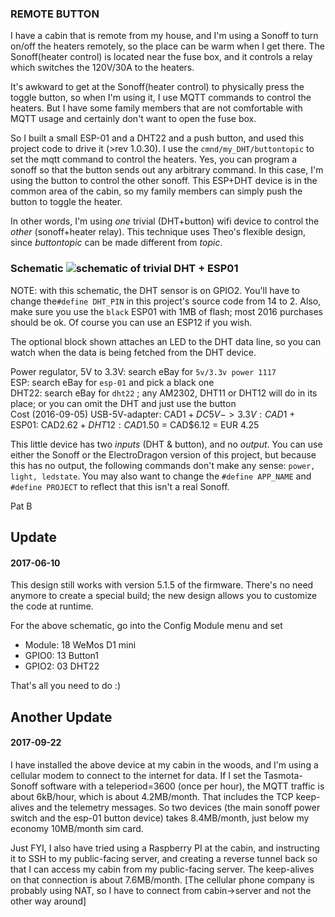 ### REMOTE BUTTON

I have a cabin that is remote from my house, and I'm using a Sonoff to turn on/off the heaters remotely, so the place can be warm when I get there. The Sonoff(heater control) is located near the fuse box, and it controls a relay which switches the 120V/30A to the heaters.

It's awkward to get at the Sonoff(heater control) to physically press the toggle button, so when I'm using it, I use MQTT commands to control the heaters. But I have some family members that are not comfortable with MQTT usage and certainly don't want to open the fuse box.

So I built a small ESP-01 and a DHT22 and a push button, and used this project code to drive it (>rev 1.0.30). I use the `cmnd/my_DHT/buttontopic` to set the mqtt command to control the heaters. Yes, you can program a sonoff so that the button sends out any arbitrary command. In this case, I'm using the button to control the other sonoff. This ESP+DHT device is in the common area of the cabin, so my family members can simply push the button to toggle the heater.

In other words, I'm using _one_ trivial (DHT+button) wifi device to control the _other_ (sonoff+heater relay). This technique uses Theo's flexible design, since _buttontopic_ can be made different from _topic_.

### Schematic ![schematic of trivial DHT + ESP01](http://alt.pbeirne.com/images/esp_dht2.png)
NOTE: with this schematic, the DHT sensor is on GPIO2. You'll have to change the` #define DHT_PIN ` in this project's source code from 14 to 2. Also, make sure you use the `black` ESP01 with 1MB of flash; most 2016 purchases should be ok. Of course you can use an ESP12 if you wish.

The optional block shown attaches an LED to the DHT data line, so you can watch when the data is being fetched from the DHT device.

Power regulator, 5V to 3.3V: search eBay for `5v/3.3v power 1117`<br>
ESP: search eBay for `esp-01` and pick a black one<br>
DHT22: search eBay for `dht22` ; any AM2302, DHT11 or DHT12 will do in its place; or you can omit the DHT and just use the button<br>
Cost (2016-09-05) USB-5V-adapter: CAD$1 + DC5V->3.3V: CAD$1 + ESP01: CAD$2.62 + DHT12: CAD$1.50 = CAD$6.12 = EUR 4.25

This little device has two _inputs_ (DHT & button), and no _output_. You can use either the Sonoff or the ElectroDragon version of this project, but because this has no output, the following commands don't make any sense: `power, light, ledstate`. You may also want to change the `#define APP_NAME` and `#define PROJECT` to reflect that this isn't a real Sonoff.

Pat B

## Update
#### 2017-06-10
This design still works with version 5.1.5 of the firmware. There's no need anymore to create a special build; the new design allows you to customize the code at runtime.

For the above schematic, go into the Config Module menu and set
- Module: 18 WeMos D1 mini
- GPIO0: 13 Button1
- GPIO2: 03 DHT22

That's all you need to do :)

## Another Update
#### 2017-09-22
I have installed the above device at my cabin in the woods, and I'm using a cellular modem to connect to the internet for data. If I set the Tasmota-Sonoff software with a teleperiod=3600 (once per hour), the MQTT traffic is about 6kB/hour, which is about 4.2MB/month. That includes the TCP keep-alives and the telemetry messages. So two devices (the main sonoff power switch and the esp-01 button device) takes 8.4MB/month, just below my economy 10MB/month sim card. 

Just FYI, I also have tried using a Raspberry PI at the cabin, and instructing it to SSH to my public-facing server, and creating a reverse tunnel back so that I can access my cabin from my public-facing server. The keep-alives on that connection is about 7.6MB/month. [The cellular phone company is probably using NAT, so I have to connect from cabin->server and not the other way around]